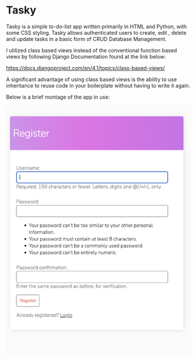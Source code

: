 # Tasky
Tasky is a simple to-do-list app written primarily in HTML and Python, with some CSS styling.
Tasky allows authenticated users to create, edit , delete and update tasks in a basic form of CRUD Database Management. 


I utilized class based views instead of the conventional function based views by following Django Documentation found at the link below: 

https://docs.djangoproject.com/en/4.1/topics/class-based-views/

A significant advantage of using class based views is the ability to use inheritance to reuse code in your boilerplate without having to write it again.

Below is a brief montage of the app in use:

![](images/register.png)

